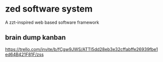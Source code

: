 # zed software system 
A zzt-inspired web based software framework

## brain dump kanban
https://trello.com/invite/b/fCgw9JWS/ATTI5dd28eb3e32cffabffe26939fbe1ed64B421F81F/zss
